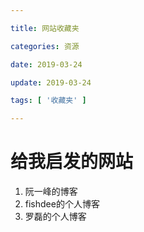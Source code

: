 ```yaml
---

title: 网站收藏夹

categories: 资源

date: 2019-03-24

update: 2019-03-24

tags: [ '收藏夹' ]

---
```


# 给我启发的网站

1. 阮一峰的博客
2. fishdee的个人博客
3. 罗磊的个人博客
<!--stackedit_data:
eyJoaXN0b3J5IjpbMTY1Mzk5NDgyNF19
-->